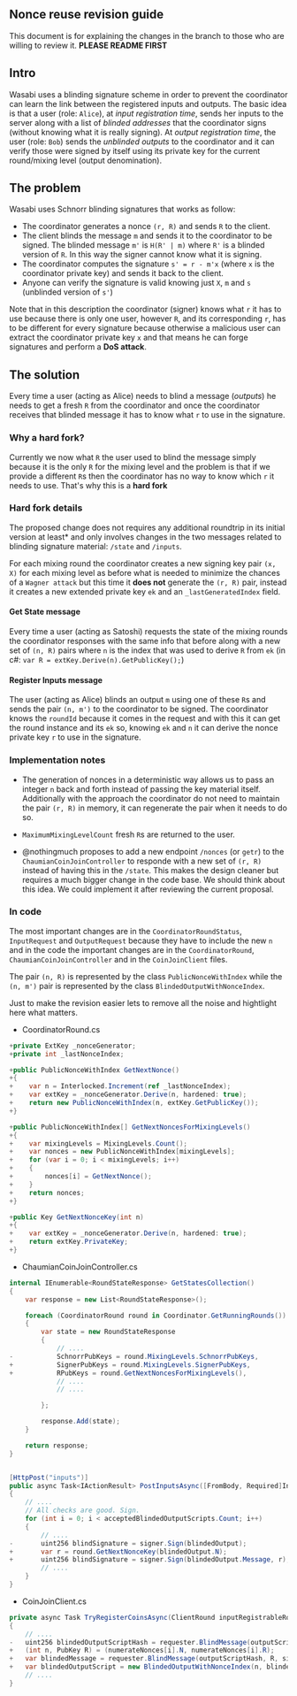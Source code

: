 ## Nonce reuse revision guide

This document is for explaining the changes in the branch to those who are willing to review it. **PLEASE README FIRST**

## Intro

Wasabi uses a blinding signature scheme in order to prevent the coordinator can learn the link between the registered inputs and outputs.
The basic idea is that a user (role: `Alice`), at _input registration time_, sends her inputs to the server along with a list of _blinded addresses_ that the coordinator signs (without knowing what it is really signing). At _output registration time_, the user (role: `Bob`) sends the _unblinded outputs_ to the coordinator and it can verify those were signed by itself using its private key for the current round/mixing level (output denomination).

## The problem

Wasabi uses Schnorr blinding signatures that works as follow:
* The coordinator generates a nonce `(r, R)` and sends `R` to the client.
* The client blinds the message `m` and sends it to the coordinator to be signed. The blinded message `m'` is `H(R' | m)` where `R'` is a blinded version of `R`. In this way the signer cannot know what it is signing.
* The coordinator computes the signature `s' = r - m'x` (where `x` is the coordinator private key) and sends it back to the client.
* Anyone can verify the signature is valid knowing just `X`, `m` and `s` (unblinded version of `s'`)

Note that in this description the coordinator (signer) knows what `r` it has to use because there is only one user, however `R`, and its corresponding `r`, has to be different for every signature because otherwise a malicious user can extract the coordinator private key `x` and that means he can forge signatures and perform a **DoS attack**.


## The solution

Every time a user (acting as Alice) needs to blind a message (_outputs_) he needs to get a fresh `R` from the coordinator and once the coordinator receives that blinded message it has to know what `r` to use in the signature. 

### Why a hard fork?

Currently we now what `R` the user used to blind the message simply because it is the only `R` for the mixing level and the problem is that if we provide a different `R`s then the coordinator has no way to know which `r` it needs to use. That's why this is a **hard fork**

### Hard fork details

The proposed change does not requires any additional roundtrip in its initial version at least* and only involves changes in the two messages related to blinding signature material: `/state` and `/inputs`.

For each mixing round the coordinator creates a new signing key pair `(x, X)` for each mixing level as before what is needed to minimize the chances of a `Wagner attack` but this time it __does not__ generate the `(r, R)` pair, instead it creates a new extended private key `ek` and an `_lastGeneratedIndex` field.

#### Get State message

Every time a user (acting as Satoshi) requests the state of the mixing rounds the coordinator responses with the same info that before along with a new set of `(n, R)` pairs where `n` is the index that was used to derive `R` from `ek` (in c#: `var R = extKey.Derive(n).GetPublicKey();`)

#### Register Inputs message

The user (acting as Alice) blinds an output `m` using one of these `R`s and sends the pair `(n, m')` to the coordinator to be signed. The coordinator knows the `roundId` because it comes in the request and with this it can get the round instance and its `ek` so, knowing `ek` and `n` it can derive the nonce private key `r` to use in the signature.

### Implementation notes

* The generation of nonces in a deterministic way allows us to pass an integer `n` back and forth instead of passing the key material itself. Additionally with the approach the coordinator do not need to maintain the pair `(r, R)` in memory, it can regenerate the pair when it needs to do so.

* `MaximumMixingLevelCount` fresh `R`s are returned to the user.

* @nothingmuch proposes to add a new endpoint `/nonces` (or `getr`) to the `ChaumianCoinJoinController` to responde with a new set of `(r, R)` instead of having this in the `/state`. This makes the design cleaner but requires a much bigger change in the code base. We should think about this idea. We could implement it after reviewing the current proposal.

### In code

The most important changes are in the `CoordinatorRoundStatus`, `InputRequest` and `OutputRequest` because they have to include the new `n` and in the code the important changes are in the `CoordinatorRound`, `ChaumianCoinJoinController` and in the `CoinJoinClient` files. 

The pair `(n, R)` is represented by the class `PublicNonceWithIndex` while the `(n, m')` pair is represented by the class `BlindedOutputWithNonceIndex`.

Just to make the revision easier lets to remove all the noise and hightlight here what matters.

* CoordinatorRound.cs

```c#
+private ExtKey _nonceGenerator;
+private int _lastNonceIndex;

+public PublicNonceWithIndex GetNextNonce()
+{
+    var n = Interlocked.Increment(ref _lastNonceIndex);
+    var extKey = _nonceGenerator.Derive(n, hardened: true);
+    return new PublicNonceWithIndex(n, extKey.GetPublicKey());
+}

+public PublicNonceWithIndex[] GetNextNoncesForMixingLevels()
+{
+    var mixingLevels = MixingLevels.Count();
+    var nonces = new PublicNonceWithIndex[mixingLevels];
+    for (var i = 0; i < mixingLevels; i++)
+    {
+        nonces[i] = GetNextNonce();
+    }
+    return nonces;
+}

+public Key GetNextNonceKey(int n)
+{
+    var extKey = _nonceGenerator.Derive(n, hardened: true);
+    return extKey.PrivateKey;
+}
```

* ChaumianCoinJoinController.cs
```c#
internal IEnumerable<RoundStateResponse> GetStatesCollection()
{
    var response = new List<RoundStateResponse>();

    foreach (CoordinatorRound round in Coordinator.GetRunningRounds())
    {
        var state = new RoundStateResponse
        {
            // ....
-           SchnorrPubKeys = round.MixingLevels.SchnorrPubKeys,
+           SignerPubKeys = round.MixingLevels.SignerPubKeys,
+           RPubKeys = round.GetNextNoncesForMixingLevels(),
            // ....
            // ....

        };

        response.Add(state);
    }

    return response;
}


[HttpPost("inputs")]
public async Task<IActionResult> PostInputsAsync([FromBody, Required]InputsRequest request)
{
	// ....
	// All checks are good. Sign.
	for (int i = 0; i < acceptedBlindedOutputScripts.Count; i++)
	{
		// ....
-		uint256 blindSignature = signer.Sign(blindedOutput);
+		var r = round.GetNextNonceKey(blindedOutput.N);
+		uint256 blindSignature = signer.Sign(blindedOutput.Message, r);
		// ....
	}
}
```

* CoinJoinClient.cs
```c#
private async Task TryRegisterCoinsAsync(ClientRound inputRegistrableRound)
{
	// ....
-	uint256 blindedOutputScriptHash = requester.BlindMessage(outputScriptHash, schnorrPubKey);
+	(int n, PubKey R) = (numerateNonces[i].N, numerateNonces[i].R);
+	var blindedMessage = requester.BlindMessage(outputScriptHash, R, signerPubKey);
+	var blindedOutputScript = new BlindedOutputWithNonceIndex(n, blindedMessage);
	// ....
}

```